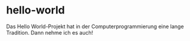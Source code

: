 # hello-world
Das Hello World-Projekt hat in der Computerprogrammierung eine lange Tradition. Dann nehme ich es auch!
